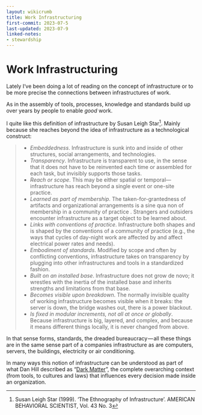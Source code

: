 ```yaml
---
layout: wikicrumb
title: Work Infrastructuring
first-commit: 2023-07-5
last-updated: 2023-07-9
linked-notes:
- stewardship
---
```


# Work Infrastructuring
Lately I‘ve been doing a lot of reading on the concept of infrastructure or to be more precise the connections between infrastructures of work. 

As in the assembly of tools, processes, knowledge and standards build up over years by people to enable *good* work.

I quite like this definition of infrastructure by Susan Leigh Star[^1]. Mainly because she reaches beyond the idea of infrastructure as a technological construct:

> - *Embeddedness*. Infrastructure is sunk into and inside of other structures, social arrangements, and technologies.
> - *Transparency*. Infrastructure is transparent to use, in the sense that it does not have to be reinvented each time or assembled for each task, but invisibly supports those tasks.
> - *Reach or scope*. This may be either spatial or temporal—infrastructure has reach beyond a single event or one-site practice.
> - *Learned as part of membership*. The taken-for-grantedness of artifacts and organizational arrangements is a sine qua non of membership in a community of practice . Strangers and outsiders encounter infrastructure as a target object to be learned about.
> - *Links with conventions of practice*. Infrastructure both shapes and is shaped by the conventions of a community of practice (e.g., the ways that cycles of day-night work are affected by and affect electrical power rates and needs).
> - *Embodiment of standards*. Modified by scope and often by conflicting conventions, infrastructure takes on transparency by plugging into other infrastructures and tools in a standardized fashion.
> - *Built on an installed base*. Infrastructure does not grow de novo; it wrestles with the inertia of the installed base and inherits strengths and limitations from that base.
> - *Becomes visible upon breakdown*. The normally invisible quality of working infrastructure becomes visible when it breaks: the server is down, the bridge washes out, there is a power blackout.
> - *Is fixed in modular increments, not all at once or globally*. Because infrastructure is big, layered, and complex, and because it means different things locally, it is never changed from above.

In that sense forms, standards, the dreaded bureaucracy — all these things are in the same sense part of a companies infrastructure as are computers, servers, the buildings, electricity or air conditioning.

In many ways this notion of infrastructure can be understood as part of what Dan Hill described as “[Dark Matter](https://johannesklingebiel.de/wiki/Innovation%20Work/00-dark_matter.html)”, the complete overarching context (from tools, to cultures and laws) that influences every decision made inside an organization.

[^1]: Susan Leigh Star (1999). ‘The Ethnography of Infrastructure’. AMERICAN BEHAVIORAL SCIENTIST, Vol. 43 No. 3